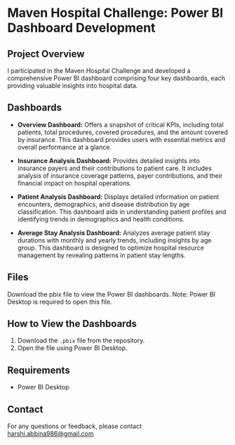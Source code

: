 
# Maven Hospital Challenge: Power BI Dashboard Development

## Project Overview
I participated in the Maven Hospital Challenge and developed a comprehensive Power BI dashboard comprising four key dashboards, each providing valuable insights into hospital data.

## Dashboards

- **Overview Dashboard:** Offers a snapshot of critical KPIs, including total patients, total procedures, covered procedures, and the amount covered by insurance. This dashboard provides users with essential metrics and overall performance at a glance.

- **Insurance Analysis Dashboard:** Provides detailed insights into insurance payers and their contributions to patient care. It includes analysis of insurance coverage patterns, payer contributions, and their financial impact on hospital operations.

- **Patient Analysis Dashboard:** Displays detailed information on patient encounters, demographics, and disease distribution by age classification. This dashboard aids in understanding patient profiles and identifying trends in demographics and health conditions.

- **Average Stay Analysis Dashboard:** Analyzes average patient stay durations with monthly and yearly trends, including insights by age group. This dashboard is designed to optimize hospital resource management by revealing patterns in patient stay lengths.

## Files
 Download the pbix file to view the Power BI dashboards. Note: Power BI Desktop is required to open this file.

## How to View the Dashboards
1. Download the `.pbix` file from the repository.
2. Open the file using Power BI Desktop.

## Requirements
- Power BI Desktop

## Contact
For any questions or feedback, please contact harshi.abbina986@gmail.com
